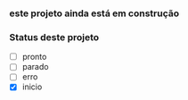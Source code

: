 ### este projeto ainda está em construção

### Status deste projeto
- [ ] pronto
- [ ] parado
- [ ] erro
- [x] inicio